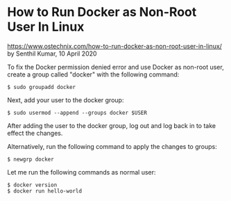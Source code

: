 <!---
Copyright 2020 Senthil Kumar
SPDX-License-Identifier: CC-BY-NC-4.0
-->

# How to Run Docker as Non-Root User In Linux

<https://www.ostechnix.com/how-to-run-docker-as-non-root-user-in-linux/>
by Senthil Kumar, 10 April 2020

To fix the Docker permission denied error and use Docker as non-root user,
create a group called "docker" with the following command:

    $ sudo groupadd docker

Next, add your user to the docker group:

    $ sudo usermod --append --groups docker $USER

After adding the user to the docker group,
log out and log back in to take effect the changes.

Alternatively, run the following command to apply the changes to groups:

    $ newgrp docker

Let me run the following commands as normal user:

    $ docker version
    $ docker run hello-world
